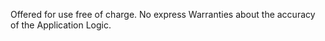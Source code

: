 Offered for use free of charge.  No express Warranties about the accuracy of the Application Logic.
